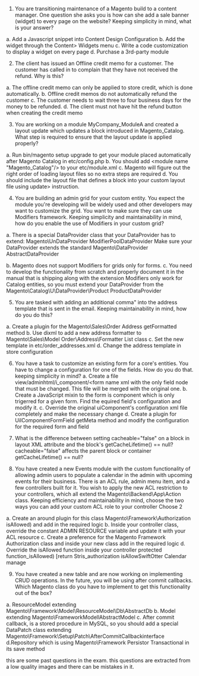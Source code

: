 1. You are transitioning maintenance of a Magento build to a content manager. One question she asks you is how can she add a sale banner (widget) to every page on the website? Keeping simplicity in mind, what is your answer?

a. Add a Javascript snippet into Content Design Configuration
b. Add the widget through the Content> Widgets menu
c. Write a code customization to display a widget on every page
d. Purchase a 3rd-party module

2. The client has issued an Offline credit memo for a customer. The customer has called in to complain that they have not received the refund. Why is this?

a. The offline credit memo can only be applied to store credit, which is done automatically.
b. Offline credit memos do not automatically refund the customer
c. The customer needs to wait three to four business days for the money to be refunded.
d. The client must not have hit the refund button when creating the credit memo

3. You are working on a module MyCompany_ModuleA and created a layout update which updates a block introduced in Magento_Catalog. What step is required to ensure that the layout update is applied properly?

a. Run bin/magento setup upgrade to get your module placed automatically after Magento Catalog in etc/config.php
b. You should add <sequence> <module name "Magento_Catalog"/> </sequence> to your etc/module.xml
c. Magento will figure out the right order of loading layout files so no extra steps are required
d. You should include the layout file that defines a block into your custom layout file using update> instruction.

4. You are building an admin grid for your custom entity. You expect the module you're developing will be widely used and other developers may want to customize the grid. You want to make sure they can use Modifiers framework. Keeping simplicity and maintainability in mind, how do you enable the use of Modifiers in your custom grid?

a. There is a special DataProvider class that your DataProvider has to extend: Magento\UnDataProvider ModifierPoolDataProvider Make sure your DataProvider extends the standard Magento\DataProvider AbstractDataProvider

b. Magento does not support Modifiers for grids only for forms.
c. You need to develop the functionality from scratch and properly document it in the manual that is shipping along with the extension Modifiers only work for Catalog entities, so you must extend your DataProvider from the Magento\Catalog\U\DataProvider\Product ProductDataProvider

5. You are tasked with adding an additional comma" into the address template that is sent in the email. Keeping maintainability in mind, how do you do this?

a. Create a plugin for the Magento\Sales\Order Address getFormatted method
b. Use dixml to add a new address formatter to Magento\Sales\Model Order\Address\Formatter List class
c. Set the new template in etc/order_addresses.xml
d. Change the address template in store configuration

6. You have a task to customize an existing form for a core's entities. You have to change a configuration for one of the fields. How do you do that. keeping simplicity in mind?
   a. Create a file view/adminhtml/i_component/<form name xml with the only field node that must be changed. This file will be merged with the original one.
   b. Create a JavaScript mixin to the form is component which is only trigerred for a given form. Find the equired field's configuration and modify it.
   c. Override the original uiComponent's configuration xml file completely and make the necessary change
   d. Create a plugin for UilComponentFormField getMeta method and modify the configuration for the required form and field

7. What is the difference between setting cacheable="false" on a block in layout XML attribute and the block's getCacheLifetime() == null? cacheable="false" affects the parent block or container getCacheLifetime() == null?

8. You have created a new Events module with the custom functionality of allowing admin users to populate a calendar in the admin with upcoming events for their business. There is an ACL rule, admin menu item, and a few controllers built for it. You wish to apply the new ACL restriction to your controllers, which all extend the Magento\Backend\App\Action class. Keeping efficiency and maintainability in mind, choose the two ways you can add your custom ACL role to your controller Choose 2

a. Create an around plugin for this class Magento\Framework\Authorization isAllowed) and add in the required logic
b. Inside your controller class, override the constant ADMIN RESOURCE variable and update it with your ACL resource
c. Create a preference for the Magento Framework Authorization class and inside your new class add in the required logic
d. Override the isAllowed function inside your controller protected function_isAllowed) [return Stris_authorization isAllowSwiftOtter Calendar manage

9. You have created a new table and are now working on implementing CRUD operations. In the future, you will be using after commit callbacks. Which Magento class do you have to implement to get this functionality out of the box?

a. ResourceModel extending Magento\Framework\Model\ResourceModel\Db\AbstractDb
b. Model extending Magento\FrameworkModellAbstractModel
c. After commit callback, is a stored procedure in MySQL, so you should add a special DataPatch class extending Magento\Framework\Setup\Patch\AfterCommitCallbackinterface
d.Repository which is using Magento\Framework Persistor Transactional in its save method

this are some past questions in the exam. this questions are extracted from a low quality images and there can be mistakes in it.
